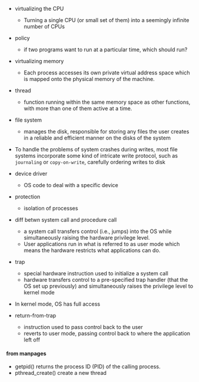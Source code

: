 - virtualizing the CPU
    -  Turning a single CPU (or small set of them) into a seemingly infinite number of CPUs

- policy
    -  if two programs want to run at a particular time, which should run?

- virtualizing memory
    - Each process accesses its own private virtual address space which is mapped onto the physical memory of the machine.

- thread
    - function running within the same memory space as other functions, with more than one of them active at a time.

- file system
    - manages the disk, responsible for storing any files the user creates in a reliable and efficient manner on the disks of the system

- To handle the problems of system crashes during writes, most file systems incorporate some kind of intricate write protocol, such as `journaling` or `copy-on-write`, carefully ordering writes to disk

- device driver
    - OS code to deal with a specific device

- protection
    - isolation of processes

- diff betwn system call and procedure call
    - a system call transfers control (i.e., jumps) into the OS while simultaneously raising the hardware privilege level.
    - User applications run in what is referred to as user mode which means the hardware restricts what applications can do.

- trap
    - special hardware instruction used to initialize a system call
    - hardware transfers control to a pre-specified trap handler (that the OS set up previously) and simultaneously raises the privilege level to kernel mode

- In kernel mode, OS has full access

- return-from-trap
    - instruction used to pass control back to the user
    - reverts to user mode, passing control back to where the application left off

#### from manpages
- getpid() returns the process ID (PID) of the calling process.
- pthread_create() create a new thread